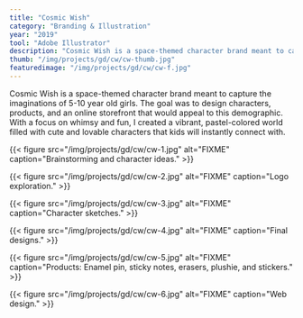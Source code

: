 ```yaml
---
title: "Cosmic Wish"
category: "Branding & Illustration"
year: "2019"
tool: "Adobe Illustrator"
description: "Cosmic Wish is a space-themed character brand meant to capture the imaginations of 5-10 year old girls."
thumb: "/img/projects/gd/cw/cw-thumb.jpg"
featuredimage: "/img/projects/gd/cw/cw-f.jpg"
---
```


Cosmic Wish is a space-themed character brand meant to capture the imaginations of 5-10 year old girls. The goal was to design characters, products, and an online storefront that would appeal to this demographic. With a focus on whimsy and fun, I created a vibrant, pastel-colored world filled with cute and lovable characters that kids will instantly connect with.

{{< figure src="/img/projects/gd/cw/cw-1.jpg" alt="FIXME" caption="Brainstorming and character ideas." >}}

{{< figure src="/img/projects/gd/cw/cw-2.jpg" alt="FIXME" caption="Logo exploration." >}}

{{< figure src="/img/projects/gd/cw/cw-3.jpg" alt="FIXME" caption="Character sketches." >}}

{{< figure src="/img/projects/gd/cw/cw-4.jpg" alt="FIXME" caption="Final designs." >}}

{{< figure src="/img/projects/gd/cw/cw-5.jpg" alt="FIXME" caption="Products: Enamel pin, sticky notes, erasers, plushie, and stickers." >}}

{{< figure src="/img/projects/gd/cw/cw-6.jpg" alt="FIXME" caption="Web design." >}}